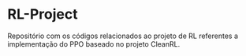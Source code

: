 # RL-Project
Repositório com os códigos relacionados ao projeto de RL referentes a implementação do PPO baseado no projeto CleanRL.
